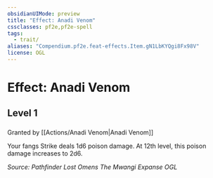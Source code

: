 ```yaml
---
obsidianUIMode: preview
title: "Effect: Anadi Venom"
cssclasses: pf2e,pf2e-spell
tags:
  - trait/
aliases: "Compendium.pf2e.feat-effects.Item.gN1LbKYQgi8Fx98V"
license: OGL
---
```

# Effect: Anadi Venom
## Level 1
### 






Granted by [[Actions/Anadi Venom|Anadi Venom]]

Your fangs Strike deals 1d6 poison damage. At 12th level, this poison damage increases to 2d6.

*Source: Pathfinder Lost Omens The Mwangi Expanse*
*OGL*